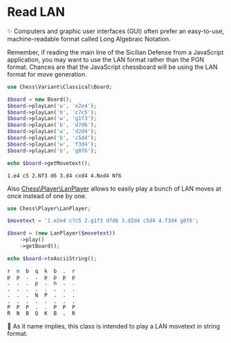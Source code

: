 # Read LAN

✨ Computers and graphic user interfaces (GUI) often prefer an easy-to-use, machine-readable format called Long Algebraic Notation.

Remember, if reading the main line of the Sicilian Defense from a JavaScript application, you may want to use the LAN format rather than the PGN format. Chances are that the JavaScript chessboard will be using the LAN format for move generation.

```php
use Chess\Variant\Classical\Board;

$board = new Board();
$board->playLan('w', 'e2e4');
$board->playLan('b', 'c7c5');
$board->playLan('w', 'g1f3');
$board->playLan('b', 'd7d6');
$board->playLan('w', 'd2d4');
$board->playLan('b', 'c5d4');
$board->playLan('w', 'f3d4');
$board->playLan('b', 'g8f6');

echo $board->getMovetext();
```

```text
1.e4 c5 2.Nf3 d6 3.d4 cxd4 4.Nxd4 Nf6
```

Also [Chess\Player\LanPlayer](https://github.com/chesslablab/php-chess/blob/master/tests/unit/Player/LanPlayerTest.php) allows to easily play a bunch of LAN moves at once instead of one by one.

```php
use Chess\Player\LanPlayer;

$movetext = '1.e2e4 c7c5 2.g1f3 d7d6 3.d2d4 c5d4 4.f3d4 g8f6';

$board = (new LanPlayer($movetext))
    ->play()
    ->getBoard();

echo $board->toAsciiString();
```

```text
r  n  b  q  k  b  .  r
p  p  .  .  p  p  p  p
.  .  .  p  .  n  .  .
.  .  .  .  .  .  .  .
.  .  .  N  P  .  .  .
.  .  .  .  .  .  .  .
P  P  P  .  .  P  P  P
R  N  B  Q  K  B  .  R
```

🎉 As it name implies, this class is intended to play a LAN movetext in string format.
